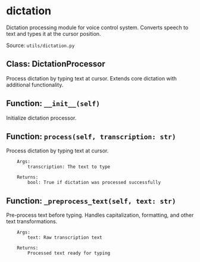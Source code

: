 # dictation

Dictation processing module for voice control system.
Converts speech to text and types it at the cursor position.

Source: `utils/dictation.py`

## Class: DictationProcessor

Process dictation by typing text at cursor.
    Extends core dictation with additional functionality.

## Function: `__init__(self)`

Initialize dictation processor.

## Function: `process(self, transcription: str)`

Process dictation by typing text at cursor.
        
        Args:
            transcription: The text to type
        
        Returns:
            bool: True if dictation was processed successfully

## Function: `_preprocess_text(self, text: str)`

Pre-process text before typing.
        Handles capitalization, formatting, and other text transformations.
        
        Args:
            text: Raw transcription text
            
        Returns:
            Processed text ready for typing

